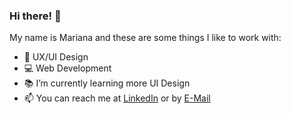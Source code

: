 ### Hi there! 👋

<!--
**marianadacunha/marianadacunha** is a ✨ _special_ ✨ repository because its `README.md` (this file) appears on your GitHub profile.
-->

My name is Mariana and these are some things I like to work with:

- 🎨 UX/UI Design
- 💻 Web Development
- 📚 I’m currently learning more UI Design
- 📫 You can reach me at [LinkedIn](https://www.linkedin.com/in/marianadacunha/) or by [E-Mail](mailto:marianadacunhamarques@gmail.com)
